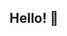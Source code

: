 ## Hello! 👋

<!--
**DroppedAngel/DroppedAngel** is a ✨ _special_ ✨ repository because its `README.md` (this file) appears on your GitHub profile.

Here are some ideas to get you started:

- 🔭 I’m currently working on Minecraft Mods, Shaders, and Basics.
- 🌱 I’m currently in college, learning coding for fun.
- 🤔 I’m looking for help with motivation, money, and javascript ;)
- ⚡ Fun fact: I am 18

